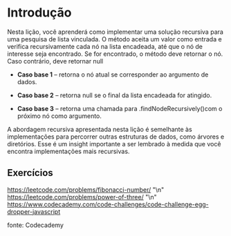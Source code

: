# Introdução

Nesta lição, você aprenderá como implementar uma solução recursiva para uma pesquisa de lista vinculada. O método aceita um valor como entrada e verifica recursivamente cada nó na lista encadeada, até que o nó de interesse seja encontrado. Se for encontrado, o método deve retornar o nó. Caso contrário, deve retornar null

* **Caso base 1** – retorna o nó atual se corresponder ao argumento de dados.

* **Caso base 2** – retorna null se o final da lista encadeada for atingido.

* **Caso base 3** – retorna uma chamada para .findNodeRecursively()com o próximo nó como argumento.

A abordagem recursiva apresentada nesta lição é semelhante às implementações para percorrer outras estruturas de dados, como árvores e diretórios. Esse é um insight importante a ser lembrado à medida que você encontra implementações mais recursivas.

## Exercícios

<https://leetcode.com/problems/fibonacci-number/> "\n"
<https://leetcode.com/problems/power-of-three/> "\n"
<https://www.codecademy.com/code-challenges/code-challenge-egg-dropper-javascript>

fonte: Codecademy
